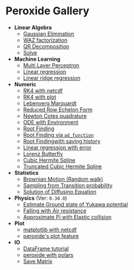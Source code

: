 # Peroxide Gallery

* **Linear Algebra**
    * [Gaussian Elimination](./Linear_Algebra/triangular)
    * [WAZ factorization](./Linear_Algebra/waz)
    * [QR Decomposition](./Linear_Algebra/qr)
    * [Solve](./Linear_Algebra/solve)
* **Machine Learning**
    * [Multi Layer Perceptron](./Machine_Learning/mlp)
    * [Linear regression](./Machine_Learning/linear_reg)
    * [Linear ridge regression](./Machine_Learning/linear_reg_ridge)
* **Numeric**
    * [RK4 with netcdf](./Numeric/rk4_with_nc)
    * [RK4 with plot](./Numeric/rk4_with_plot)
    * [Lebenverg Marquardt](./Numeric/lm)
    * [Reduced Row Echelon Form](./Numeric/rref)
    * [Newton Cotes quadrature](./Numeric/newton_cotes)
    * [ODE with Environment](./Numeric/ode_with_env)
    * [Root Finding](./Numeric/root_finding)
    * [Root Finding via `ad_function`](./Numeric/root_finding_macro)
    * [Root Findingwith saving history](./Numeric/root_finding_history)
    * [Linear regression with error](./Numeric/lm_with_weight)
    * [Lorenz Butterfly](./Numeric/lorenz)
    * [Cubic Hermite Spline](./Numeric/cubic_hermite)
    * [Truncated Cubic Hermite Spline](./Numeric/truncated_cubic)
* **Statistics**
    * [Brownian Motion (Random walk)](./Statistics/brown)
    * [Sampling from Transition probability](./Statistics/transition_prob)
    * [Solution of Diffusino Equation](./Statistics/diffusion)
* **Physics** (Ver: `0.30.0`)
    * [Estimate Ground state of Yukawa potential](./Physics/yukawa_ground_state)
    * [Falling with Air resistance](./Physics/fall_drag)
    * [Approximate Pi with Elastic collision](./Physics/elastic_pi)
* **Plot**
    * [matplotlib with netcdf](./Plot/matplotlib_with_netcdf)
    * [peroxide's plot feature](./Plot/plot_feature)
* **IO**
    * [DataFrame tutorial](./IO/dataframe)
    * [peroxide with polars](./IO/with_polars)
    * [Save Matrix](./IO/save_matrix)
